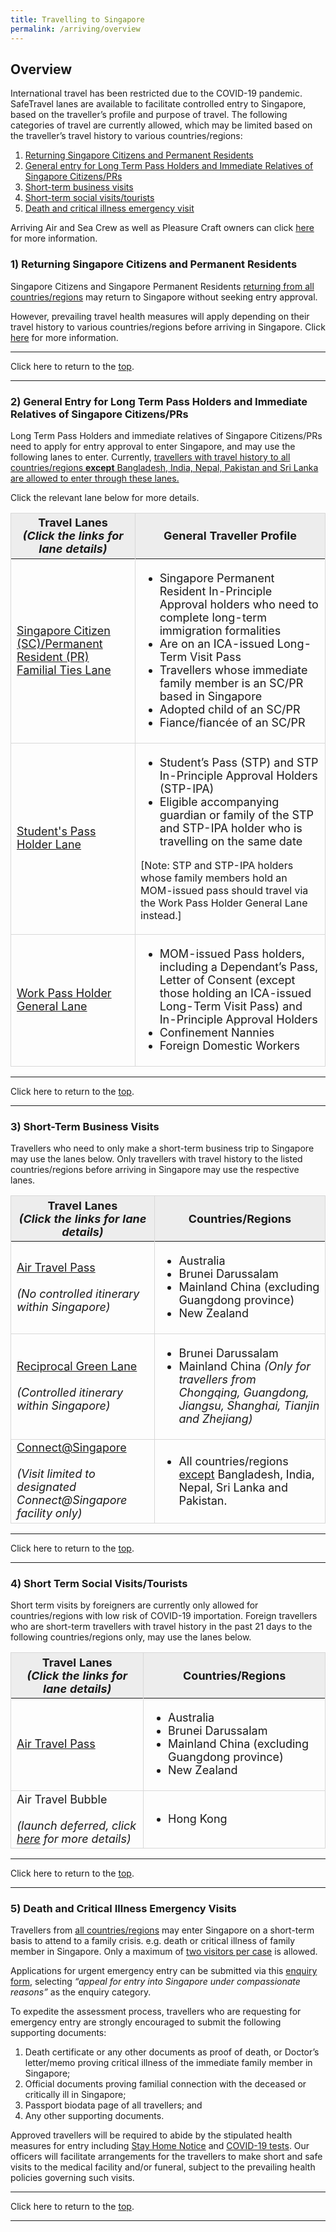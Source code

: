 ```yaml
---
title: Travelling to Singapore
permalink: /arriving/overview
---
```

## Overview

<div id="top"></div>

International travel has been restricted due to the COVID-19 pandemic. SafeTravel lanes are available to facilitate controlled entry to Singapore, based on the traveller’s profile and purpose of travel. The following categories of travel are currently allowed, which may be limited based on the traveller’s travel history to various countries/regions:
<ul style="list-style-type: decimal;">
	<li><a href="#ReturningSCPR">Returning Singapore Citizens and Permanent Residents</a></li>
	<li><a href="#LTPH">General entry for Long Term Pass Holders and Immediate Relatives of Singapore Citizens/PRs</a></li>
	<li><a href="#business">Short-term business visits</a></li>
	<li><a href="#social">Short-term social visits/tourists</a></li>
	<li><a href="#DCEV">Death and critical illness emergency visit</a></li>
</ul>

Arriving Air and Sea Crew as well as Pleasure Craft owners can click <a href="/arriving/crew">here</a>  for more information.

<div id="ReturningSCPR"></div>

### 1) Returning Singapore Citizens and Permanent Residents

Singapore Citizens and Singapore Permanent Residents <u>returning from all countries/regions</u> may return to Singapore without seeking entry approval. 

However, prevailing travel health measures will apply depending on their travel history to various countries/regions before arriving in Singapore. Click <a href="/sc-pr/overview">here</a>  for more information.

---

Click here to return to the <a href="#top">top</a>.

---

<div id="LTPH"></div>

### 2) General Entry for Long Term Pass Holders and Immediate Relatives of Singapore Citizens/PRs

Long Term Pass Holders and immediate relatives of Singapore Citizens/PRs need to apply for entry approval to enter Singapore, and may use the following lanes to enter. Currently, <u>travellers with travel history to all countries/regions <b>except</b> Bangladesh, India, Nepal, Pakistan and Sri Lanka are allowed to enter through these lanes.</u>

Click the relevant lane below for more details.

<table>
	<thead>
		<tr>
			    <th style="font-size: 18px; border-left:1px solid #D8D8D8; border-right:1px solid #D8D8D8;border-top:1px solid #D8D8D8; background-color:#EDEDED"><b>Travel Lanes</b> <br/><i>(Click the links for lane details)</i></th>
			    <th style="font-size: 18px; border-right:1px solid #D8D8D8;border-top:1px solid #D8D8D8; background-color:#EDEDED"><b>General Traveller Profile</b></th>
		</tr>
	</thead>
	<tbody>
	<tr>
		<td style="font-size: 18px; border-left:1px solid #D8D8D8; border-right:1px solid #D8D8D8;border-bottom:1px solid #D8D8D8;"><a href="/scpr-familial-ties-lane/requirements-and-process">Singapore Citizen (SC)/Permanent Resident (PR) Familial Ties Lane</a></td>
		   <td style="border-right:1px solid #D8D8D8;border-bottom:1px solid #D8D8D8;">
				 <ul style="font-size: 18px; list-style-type: disc;">
					 <li style="font-size: 18px;">Singapore Permanent Resident In-Principle Approval holders who need to complete long-term immigration formalities  </li>
					 <li style="font-size: 18px;">Are on an ICA-issued Long-Term Visit Pass</li>
					 <li style="font-size: 18px;">Travellers whose immediate family member is an SC/PR based in Singapore</li>
					 <li style="font-size: 18px;">Adopted child of an SC/PR</li>
					 <li style="font-size: 18px;">Fiance/fiancée of an SC/PR</li>
				 </ul>
		</td>
	</tr>
			<tr>
		<td style="font-size: 18px; border-left:1px solid #D8D8D8; border-right:1px solid #D8D8D8;border-bottom:1px solid #D8D8D8;"><a href="/sc-pr/overview">Student's Pass Holder Lane</a></td>
		   <td style="border-right:1px solid #D8D8D8;border-bottom:1px solid #D8D8D8;"><ul style="font-size: 18px; list-style-type: disc;">
					 <li style="font-size: 18px;">Student’s Pass (STP) and STP In-Principle Approval Holders (STP-IPA) </li>
					 <li style="font-size: 18px;">Eligible accompanying guardian or family of the STP and STP-IPA holder who is travelling on the same date</li>
				 </ul>
<p style="font-size:16px;">[Note: STP and STP-IPA holders whose family members hold an MOM-issued pass should travel via the Work Pass Holder General Lane instead.]</p>
				</td>
	</tr>
			<tr>
		<td style="font-size: 18px; border-left:1px solid #D8D8D8; border-right:1px solid #D8D8D8;border-bottom:1px solid #D8D8D8;"><a href="/wphl/overview">Work Pass Holder General Lane</a></td>
		   <td style="border-right:1px solid #D8D8D8;border-bottom:1px solid #D8D8D8;"><ul style="font-size: 18px; list-style-type: disc;">
					 <li style="font-size: 18px;">MOM-issued Pass holders, including a Dependant’s Pass, Letter of Consent (except those holding an ICA-issued Long-Term Visit Pass) and In-Principle Approval Holders </li>
					 <li style="font-size: 18px;">Confinement Nannies</li>
					 <li style="font-size: 18px;">Foreign Domestic Workers</li>
				 </ul>
				</td>
	</tr>
	</tbody>
	</table>
	
---

Click here to return to the <a href="#top">top</a>.

---

<div id="business"></div>

### 3) Short-Term Business Visits

Travellers who need to only make a short-term business trip to Singapore may use the lanes below. Only travellers with travel history to the listed countries/regions before arriving in Singapore may use the respective lanes.

<table>
	<thead>
		<tr>
			    <th style="font-size: 18px; border-left:1px solid #D8D8D8; border-right:1px solid #D8D8D8;border-top:1px solid #D8D8D8; background-color:#EDEDED"><b>Travel Lanes</b><br/><i>(Click the links for lane details)</i></th>
			    <th style="font-size: 18px; border-right:1px solid #D8D8D8;border-top:1px solid #D8D8D8; background-color:#EDEDED"><b>Countries/Regions</b></th>
		</tr>
	</thead>
	<tbody>
	<tr>
		<td style="font-size: 18px; border-left:1px solid #D8D8D8; border-right:1px solid #D8D8D8;border-bottom:1px solid #D8D8D8;"><a href="/atp/overview">Air Travel Pass</a><br/><br/><i>(No controlled itinerary within Singapore)</i></td>
		   <td style="border-right:1px solid #D8D8D8;border-bottom:1px solid #D8D8D8;">
				 <ul style="font-size: 18px; list-style-type: disc;">
					 <li style="font-size: 18px;">	Australia </li>
					 <li style="font-size: 18px;">	Brunei Darussalam</li>
					  <li style="font-size: 18px;">Mainland China (excluding Guangdong province)</li>
					 <li style="font-size: 18px;">New Zealand</li>
				 </ul>
		</td>
	</tr>
			<tr>
		<td style="font-size: 18px; border-left:1px solid #D8D8D8; border-right:1px solid #D8D8D8;border-bottom:1px solid #D8D8D8;"><a href="/rgl/overview">Reciprocal Green Lane</a><br/><br/><i>(Controlled itinerary within Singapore)</i></td>
		   <td style="border-right:1px solid #D8D8D8;border-bottom:1px solid #D8D8D8;"><ul style="font-size: 18px; list-style-type: disc;">
					 <li style="font-size: 18px;">	Brunei Darussalam</li>
					  <li style="font-size: 18px;">Mainland China <i>(Only for travellers from Chongqing, Guangdong, Jiangsu, Shanghai, Tianjin and Zhejiang)</i></li>
				 </ul>
				</td>
	</tr>
			<tr>
		<td style="font-size: 18px; border-left:1px solid #D8D8D8; border-right:1px solid #D8D8D8;border-bottom:1px solid #D8D8D8;"><a href="/connectsg/overview">Connect@Singapore</a><br/><br/><i>(Visit limited to designated Connect@Singapore facility only)</i></td>
		   <td style="border-right:1px solid #D8D8D8;border-bottom:1px solid #D8D8D8;">				 <ul style="font-size: 18px; list-style-type: disc;">
				 <li style="font-size: 18px;">All countries/regions <u>except</u> Bangladesh, India, Nepal, Sri Lanka and Pakistan. </li>
				 </ul>
				</td>
	</tr>
	</tbody>
	</table>
	
---

Click here to return to the <a href="#top">top</a>.

---

<div id="social"></div>

### 4) Short Term Social Visits/Tourists

Short term visits by foreigners are currently only allowed for countries/regions with low risk of COVID-19 importation. Foreign travellers who are short-term travellers with travel history in the past 21 days to the following countries/regions only, may use the lanes below.

<table>
	<thead>
		<tr>
			    <th style="font-size: 18px; border-left:1px solid #D8D8D8; border-right:1px solid #D8D8D8;border-top:1px solid #D8D8D8; background-color:#EDEDED"><b>Travel Lanes</b><br/><i>(Click the links for lane details)</i></th>
			    <th style="font-size: 18px; border-right:1px solid #D8D8D8;border-top:1px solid #D8D8D8; background-color:#EDEDED"><b>Countries/Regions</b></th>
		</tr>
	</thead>
	<tbody>
	<tr>
		<td style="font-size: 18px; border-left:1px solid #D8D8D8; border-right:1px solid #D8D8D8;border-bottom:1px solid #D8D8D8;"><a href="/atp/overview">Air Travel Pass</a></td>
		   <td style="border-right:1px solid #D8D8D8;border-bottom:1px solid #D8D8D8;">
				 <ul style="font-size: 18px; list-style-type: disc;">
					 <li style="font-size: 18px;">	Australia </li>
					 <li style="font-size: 18px;">	Brunei Darussalam</li>
					  <li style="font-size: 18px;">Mainland China (excluding Guangdong province)</li>
					 <li style="font-size: 18px;">New Zealand</li>
				 </ul>
		</td>
	</tr>
			<tr>
		<td style="font-size: 18px; border-left:1px solid #D8D8D8; border-right:1px solid #D8D8D8;border-bottom:1px solid #D8D8D8;">Air Travel Bubble<br/><br/><i>(launch deferred, click <a href="/hongkong/atb/notice">here</a> for more details)</i></td>
		   <td style="border-right:1px solid #D8D8D8;border-bottom:1px solid #D8D8D8;"><ul style="font-size: 18px; list-style-type: disc;"><li style="font-size: 18px;">Hong Kong</li>
				 </ul>
				</td>
	</tr>
	</tbody>
	</table>

---

Click here to return to the <a href="#top">top</a>.

---

<div id="DCEV"></div>

### 5) Death and Critical Illness Emergency Visits

Travellers from <u>all countries/regions</u> may enter Singapore on a short-term basis to attend to a family crisis. e.g. death or critical illness of family member in Singapore. Only a maximum of <u>two visitors per case</u> is allowed. 

Applications for urgent emergency entry can be submitted via this <a href="https://go.gov.sg/sto-enquiry">enquiry form</a>, selecting <i>“appeal for entry into Singapore under compassionate reasons”</i> as the enquiry category. 

To expedite the assessment process, travellers who are requesting for emergency entry are strongly encouraged to submit the following supporting documents:
<ul style="list-style-type: decimal;">
<li>Death certificate or any other documents as proof of death, or Doctor’s letter/memo proving critical illness of the immediate family member in Singapore;</li>
<li>Official documents proving familial connection with the deceased or critically ill in Singapore;</li>
<li>Passport biodata page of all travellers; and</li>
<li>Any other supporting documents.</li>
</ul>

Approved travellers will be required to abide by the stipulated health measures for entry including <a href="/health/shn">Stay Home Notice</a> and <a href="/health/covid19-tests/pcrtest">COVID-19 tests</a>. Our officers will facilitate arrangements for the travellers to make short and safe visits to the medical facility and/or funeral, subject to the prevailing health policies governing such visits.

---

Click here to return to the <a href="#top">top</a>.

---